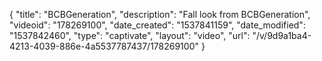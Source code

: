 {
    "title": "BCBGeneration",
    "description": "Fall look from BCBGeneration",
    "videoid": "178269100",
    "date_created": "1537841159",
    "date_modified": "1537842460",
    "type": "captivate",
    "layout": "video",
    "url": "\/v\/9d9a1ba4-4213-4039-886e-4a5537787437\/178269100"
}